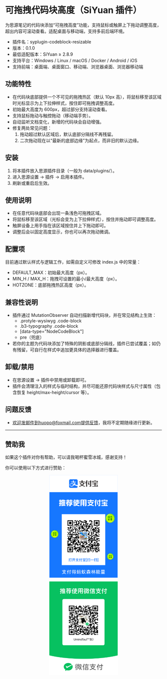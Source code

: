 # 可拖拽代码块高度（SiYuan 插件）

为思源笔记的代码块添加“可拖拽高度”功能，支持鼠标或触屏上下拖动调整高度，超出内容可滚动查看。适配桌面与移动端，支持多前后端环境。

- 插件名：syplugin-codeblock-resizable
- 版本：0.1.0
- 最低适配版本：SiYuan ≥ 2.8.9
- 支持平台：Windows / Linux / macOS / Docker / Android / iOS
- 支持前端：桌面端、桌面窗口、移动端、浏览器桌面、浏览器移动端

## 功能特性

- 在代码块底部提供一个不可见的拖拽热区（默认 10px 高），将鼠标移至该区域时光标显示为上下拉伸样式，按住即可拖拽调整高度。
- 初始最大高度为 600px，超过部分支持滚动查看。
- 支持鼠标拖动与触控拖动（移动端手势）。
- 自动监听文档变化，新增的代码块会自动增强。
- 修复两处常见问题：
    1) 拖动超过默认区域后，默认底部分隔线不再残留。
    2) 二次拖动现在以“最新的底部边缘”为起点，而非旧的默认边缘。

## 安装

1. 将本插件放入思源插件目录（一般为 data/plugins/）。
2. 进入思源设置 → 插件 → 启用本插件。
3. 刷新或重启后生效。

## 使用说明

- 在任意代码块底部会出现一条浅色可拖拽区域。
- 将鼠标移至该区域（光标会变为上下拉伸样式），按住并拖动即可调整高度。
- 触屏设备上用手指在该区域按住并上下拖动即可。
- 调整后会以固定高度显示，你也可以再次拖动微调。

## 配置项

目前通过默认样式与逻辑工作，如需自定义可修改 index.js 中的常量：
- DEFAULT_MAX：初始最大高度（px）。
- MIN_H / MAX_H：拖拽可设置的最小/最大高度（px）。
- HOTZONE：底部拖拽热区高度（px）。

## 兼容性说明

- 插件通过 MutationObserver 自动扫描新增代码块，并在常见结构上生效：
    - .protyle-wysiwyg .code-block
    - .b3-typography .code-block
    - [data-type="NodeCodeBlock"]
    - pre（兜底）
- 若你的主题为代码块添加了特殊的阴影或底部分隔线，插件已尝试覆盖；如仍有残留，可自行在样式中追加更具体的选择器进行覆盖。

## 卸载/禁用

- 在思源设置 → 插件中禁用或卸载即可。
- 插件会清理注入的样式与临时结构，并尽可能还原代码块样式与尺寸属性（包含恢复 height/max-height/cursor 等）。

## 问题反馈

- 欢迎发邮件到huopo@foxmail.com提供反馈，我将不定期随缘进行更新。

---

## 赞助我

如果这个插件对你有帮助，可以请我喝杯蜜雪冰城，感谢支持！

你可以使用以下方式进行赞助：

<div>
  <img src="./images/alipay.png" alt="Alipay" width="220" style="display:block; margin:12px auto;">
  <img src="./images/wechat.png" alt="WeChat" width="220" style="display:block; margin:12px auto;">
</div>
